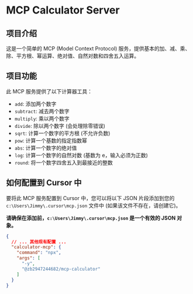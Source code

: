 # MCP Calculator Server

## 项目介绍

这是一个简单的 MCP (Model Context Protocol) 服务，提供基本的加、减、乘、除、平方根、幂运算、绝对值、自然对数和四舍五入运算。

## 项目功能

此 MCP 服务提供了以下计算器工具：

- `add`: 添加两个数字
- `subtract`: 减去两个数字
- `multiply`: 乘以两个数字
- `divide`: 除以两个数字 (会处理除零错误)
- `sqrt`: 计算一个数字的平方根 (不允许负数)
- `pow`: 计算一个基数的指定指数幂
- `abs`: 计算一个数字的绝对值
- `log`: 计算一个数字的自然对数 (基数为 e，输入必须为正数)
- `round`: 将一个数字四舍五入到最接近的整数

## 如何配置到 Cursor 中

要将此 MCP 服务配置到 Cursor 中，您可以将以下 JSON 片段添加到您的 `c:\Users\Jimmy\.cursor\mcp.json` 文件中 (如果该文件不存在，请创建它)。

**请确保在添加前，`c:\Users\Jimmy\.cursor\mcp.json` 是一个有效的 JSON 对象。**

```json
{
  // ... 其他现有配置 ...
  "calculator-mcp": {
    "command": "npx",
    "args": [
      "-y",
      "@zb2947244682/mcp-calculator"
    ]
  }
}
```
